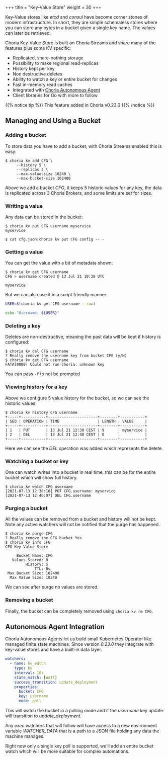+++
title = "Key-Value Store"
weight = 30
+++

Key-Value stores like *etcd* and *consul* have become corner stones of modern infrastructure. In short, they are simple
schemaless stores where you can store any bytes in a bucket given a single key name. The values can later be retrieved.

Choria Key-Value Store is built on Choria Streams and share many of the features plus some KV specific:

 * Replicated, share-nothing storage
 * Possibility to make regional read-replicas
 * History kept per key
 * Non destructive deletes
 * Ability to watch a key or entire bucket for changes
 * Fast in-memory read caches
 * Integrated with [Choria Autonomous Agent](../autoagents)
 * Client libraries for Go with more to follow

{{% notice tip %}}
This feature added in Choria v0.23.0
{{% /notice %}}

## Managing and Using a Bucket
### Adding a bucket

To store data you have to add a bucket, with Choria Streams enabled this is easy:

```nohighlight
$ choria kv add CFG \
     --history 5 \
     --replicas 3 \
     --max-value-size 10240 \
     --max-bucket-size 102400
```

Above we add a bucket *CFG*, it keeps 5 historic values for any key, the data
is replicated across 3 Choria Brokers, and some limits are set for sizes.

### Writing a value

Any data can be stored in the bucket:

```nohighlight
$ choria kv put CFG username myservice
myservice
```

```nohighlight
$ cat cfg.json|choria kv put CFG config -- -
```

### Getting a value

You can get the value with a bit of metadata shown:

```nohighlight
$ choria kv get CFG username
CFG > username created @ 13 Jul 21 10:38 UTC

myservice
```

But we can also use it in a script friendly manner:

```bash
USER=$(choria kv get CFG username --raw)

echo "Username: ${USER}"
```

### Deleting a key

Deletes are non-destructive, meaning the past data will be kept if history is configured:

```noghighlight
$ choria kv del CFG username
? Really remove the username key from bucket CFG (y/N)
$ choria kv get CFG username
FATA[0000] Could not run Choria: unknown key
```

You can pass `-f` to not be prompted

### Viewing history for a key

Above we configure 5 value history for the bucket, so we can see the historic values:

```nohighlight
$ choria kv history CFG username
+-----+-----------+----------------------+--------+-----------+
| SEQ | OPERATION | TIME                 | LENGTH | VALUE     |
+-----+-----------+----------------------+--------+-----------+
| 1   | PUT       | 13 Jul 21 12:38 CEST | 9      | myservice |
| 2   | DEL       | 13 Jul 21 12:40 CEST | 0      |           |
+-----+-----------+----------------------+--------+-----------+
```

Here we can see the *DEL* operation was added which represents the delete.

### Watching a bucket or key

One can watch writes into a bucket in real time, this can be for the entire bucket which will show full history.

```nohighlight
$ choria kv watch CFG username
[2021-07-13 12:38:10] PUT CFG.username: myservice
[2021-07-13 12:40:07] DEL CFG.username
```

### Purging a bucket

All the values can be removed from a bucket and history will not be kept.  Note any active watchers will not be notified
that the purge has happened.

```nohighlight
$ choria kv purge CFG
? Really remove the CFG bucket Yes
$ choria kv info CFG
CFG Key-Value Store

     Bucket Name: CFG
   Values Stored: 0
         History: 5
             TTL: 0s
 Max Bucket Size: 102400
  Max Value Size: 10240
```

We can see after purge no values are stored.

### Removing a bucket

Finally, the bucket can be completely removed using `choria kv rm CFG`.

## Autonomous Agent Integration

Choria Autonomous Agents let us build small Kubernetes Operator like managed finite state machines. Since version *0.23.0*
they integrate with key-value stores and have a built-in data layer.

```yaml
watchers:
  - name: kv_watch
    type: kv
    interval: 10s
    state_match: [WAIT]
    success_transition: update_deployment
    properties:
      bucket: CFG
      key: username
      mode: poll
```

This will watch the bucket in a polling mode and if the *username* key update will transition to *update_deployment*.

Any *exec* watchers that will follow will have access to a new environment variable *WATCHER_DATA* that is a path to a JSON
file holding any data the machine manages.

Right now only a single key poll is supported, we'll add an entire bucket watch which will be more suitable for complex automations.
